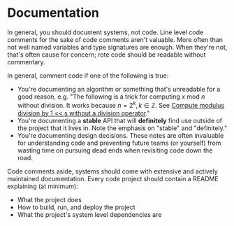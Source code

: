 # Documentation

In general, you should document systems, not code. Line level code comments for the sake of code comments aren't valuable. More often than not well named variables and type signatures are enough. When they're not, that's often cause for concern; rote code should be readable without commentary.

In general, comment code if one of the following is true:

* You're documenting an algorithm or something that's unreadable for a good reason, e.g. "The following is a trick for computing $x \text{ mod } n$ without division. It works because $n = 2^k, k \in \mathbb{Z}$. See [Compute modulus division by 1 << s without a division operator](https://graphics.stanford.edu/~seander/bithacks.html#ModulusDivisionEasy)."
* You're documenting a __stable__ API that will __definitely__ find use outside of the project that it lives in. Note the emphasis on "stable" and "definitely."
* You're documenting design decisions. These notes are often invaluable for understanding code and preventing future teams (or yourself) from wasting time on pursuing dead ends when revisiting code down the road.

Code comments aside, systems should come with extensive and actively maintained documentation. Every code project should contain a README explaining (at minimum):

* What the project does
* How to build, run, and deploy the project
* What the project's system level dependencies are
